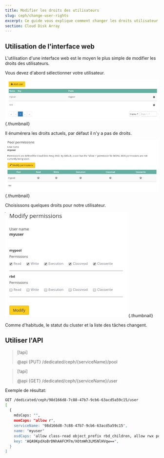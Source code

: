 ```yaml
---
title: Modifier les droits des utilisateurs
slug: ceph/change-user-rights
excerpt: Ce guide vous explique comment changer les droits utilisateur CEPH sur l'interface Web
section: Cloud Disk Array
---
```



## Utilisation de l'interface web
L'utilisation d'une interface web est le moyen le plus simple de modifier les droits des utilisateurs.

Vous devez d'abord sélectionner votre utilisateur.


![Ceph users](images/change_user_rights_1.png){.thumbnail}

Il énumérera les droits actuels, par défaut il n'y a pas de droits.


![Ceph pool creation](images/change_user_rights_2.png){.thumbnail}

Choisissons quelques droits pour notre utilisateur.


![Ceph pool creation](images/change_user_rights_3.png){.thumbnail}

Comme d'habitude, le statut du cluster et la liste des tâches changent.


## Utiliser l'API

> [!api]
>
> @api {PUT} /dedicated/ceph/{serviceName}/pool
> 

> [!api]
>
> @api {GET} /dedicated/ceph/{serviceName}/user
> 
Exemple de résultat:


```bash
GET /dedicated/ceph/98d166d8-7c88-47b7-9cb6-63acd5a59c15/user
[
  {
    mdsCaps: "",
    monCaps: "allow r",
    serviceName: "98d166d8-7c88-47b7-9cb6-63acd5a59c15",
    name: "myuser"
    osdCaps: "allow class-read object_prefix rbd_children, allow rwx pool=mypool",
    key: "AQA9KpdXoBrDNhAAFCM7m/XOtmWh3LMSNlHVqw==",
  }
]
```